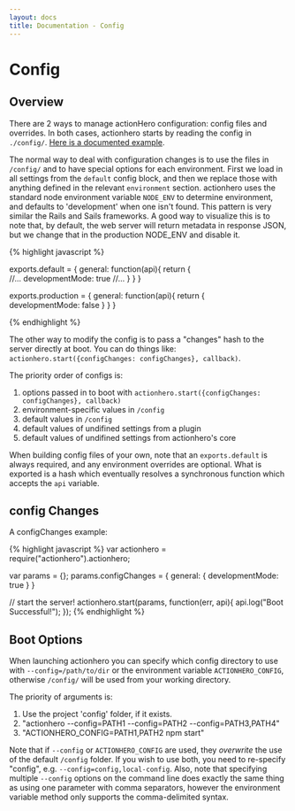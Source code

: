 ```yaml
---
layout: docs
title: Documentation - Config
---
```


# Config

## Overview

There are 2 ways to manage actionHero configuration: config files and overrides.  In both cases, actionhero starts by reading the config in `./config/`.  [Here is a documented example](https://github.com/evantahler/actionhero/blob/master/config/).
 
The normal way to deal with configuration changes is to use the files in `/config/` and to have special options for each environment.  First we load in all settings from the `default` config block, and then we replace those with anything defined in the relevant `environment` section.  actionhero uses the standard node environment variable `NODE_ENV` to determine environment, and defaults to 'development' when one isn't found.  This pattern is very similar the Rails and Sails frameworks.  A good way to visualize this is to note that, by default, the web server will return metadata in response JSON, but we change that in the production NODE_ENV and disable it.

{% highlight javascript %}

exports.default = { 
  general: function(api){
    return {  
      //...
      developmentMode: true
      //...
    }
  }
}

exports.production = { 
  general: function(api){
    return {  
      developmentMode: false
    }
  }
}

{% endhighlight %}

The other way to modify the config is to pass a "changes" hash to the server directly at boot.  You can do things like: `actionhero.start({configChanges: configChanges}, callback)`.

The priority order of configs is:

1. options passed in to boot with `actionhero.start({configChanges: configChanges}, callback)`
2. environment-specific values in `/config`
3. default values in `/config`
4. default values of undifined settings from a plugin
5. default values of undifined settings from actionhero's core

When building config files of your own, note that an `exports.default` is always required, and any environment overrides are optional.  What is exported is a hash which eventually resolves a synchronous function which accepts the `api` variable.

## config Changes

A configChanges example:   

{% highlight javascript %}
var actionhero = require("actionhero").actionhero;

var params = {};
params.configChanges = {
  general: {
    developmentMode: true
  }
}

// start the server!
actionhero.start(params, function(err, api){
  api.log("Boot Successful!");
});
{% endhighlight %}

## Boot Options

When launching actionhero you can specify which config directory to use with `--config=/path/to/dir` or the environment variable `ACTIONHERO_CONFIG`, otherwise `/config/` will be used from your working directory. 

The priority of arguments is:

1. Use the project 'config' folder, if it exists.
2. "actionhero --config=PATH1 --config=PATH2 --config=PATH3,PATH4"
3. "ACTIONHERO_CONFIG=PATH1,PATH2 npm start"

Note that if `--config` or `ACTIONHERO_CONFIG` are used, they _overwrite_ the use of the default `/config` folder. If you wish to use both, you need to re-specify "config", e.g. `--config=config,local-config`. Also, note that specifying multiple `--config` options on the command line does exactly the same thing as using one parameter with comma separators, however the environment variable method only supports the comma-delimited syntax.
